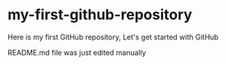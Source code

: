 # my-first-github-repository
Here is my first GitHub repository, Let's get started with GitHub

README.md file was just edited manually
